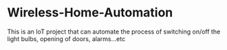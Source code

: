 # Wireless-Home-Automation
This is an IoT project that can automate the process of switching on/off the light bulbs, opening of doors, alarms...etc
